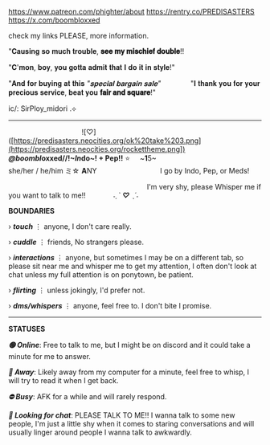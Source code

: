 https://www.patreon.com/phighter/about
 ‎ ‎ ‎ ‎  ‎   ‎ ‎ ‎ ‎ ‎ ‎    ‎   ‎  ‎  ‎   ‎   ‎   ‎  ‎  ‎   ‎  ‎  ‎   ‎  ‎  ‎   ‎  ‎  ‎   ‎  ‎  ‎   ‎   ‎  ‎  ‎   ‎  ‎  ‎   ‎  ‎  ‎ ‎   ‎  ‎  ‎   ‎  ‎  ‎   ‎  ‎  ‎   ‎  ‎  ‎   ‎  ‎  ‎   ‎  ‎  ‎   ‎  ‎  ‎   ‎  ‎   ‎ ‎  ‎   ‎  ‎  ‎   ‎  ‎  ‎   ‎  ‎  ‎   ‎  ‎  ‎   ‎  ‎  ‎ ‎   ‎  ‎  ‎   ‎  ‎  ‎   ‎  ‎  ‎   ‎  ‎  ‎ ‎   ‎  ‎  ‎   ‎  ‎  ‎   ‎  ‎  ‎   ‎  ‎  ‎   ‎  ‎   ‎  ‎  ‎   ‎  ‎  ‎   ‎  ‎  ‎   ‎  ‎    ‎  ‎ ‎ ‎https://rentry.co/PREDISASTERS  ‎   ‎  ‎  ‎   ‎  ‎  ‎   ‎  ‎  ‎   ‎  ‎  ‎   ‎  ‎  ‎   ‎  ‎  ‎   ‎ ‎   ‎  ‎  ‎   ‎  ‎  ‎   ‎  ‎  ‎   ‎  ‎  ‎   ‎  ‎  ‎   ‎  ‎  ‎   ‎  ‎   ‎  ‎   ‎  ‎  ‎   ‎  ‎  ‎   ‎  ‎  ‎   ‎  ‎  ‎   ‎  ‎  ‎   ‎  ‎  ‎   ‎  ‎  ‎   ‎  ‎  ‎   ‎  ‎  ‎   ‎  ‎  ‎   ‎  ‎  ‎   ‎  ‎  ‎   ‎  ‎  ‎   ‎  ‎  ‎   ‎  ‎  ‎   ‎  ‎  ‎   ‎  ‎  ‎   ‎  ‎  ‎   ‎  ‎  ‎   ‎  ‎  ‎   ‎  ‎  ‎   ‎  ‎   ‎  ‎  ‎   ‎  ‎  ‎    ‎   ‎  ‎  ‎   ‎  ‎  ‎   ‎  ‎  ‎   ‎  ‎  ‎   ‎  ‎ ‎  ‎  ‎  ‎‎ ‎‎ https://x.com/boombloxxed

 check my links PLEASE, more information.
 ‎   ‎  ‎  ‎   ‎  ‎  ‎   ‎  ‎  ‎   ‎  ‎  ‎   ‎  ‎  ‎   ‎  ‎  ‎   ‎  ‎ 

"𝐂𝐚𝐮𝐬𝐢𝐧𝐠 𝐬𝐨 𝐦𝐮𝐜𝐡 𝐭𝐫𝐨𝐮𝐛𝐥𝐞, **𝐬𝐞𝐞 𝐦𝐲 𝐦𝐢𝐬𝐜𝐡𝐢𝐞𝐟 𝐝𝐨𝐮𝐛𝐥𝐞**!!

 ‎"𝐂'𝐦𝐨𝐧, 𝐛𝐨𝐲, 𝐲𝐨𝐮 𝐠𝐨𝐭𝐭𝐚 𝐚𝐝𝐦𝐢𝐭 𝐭𝐡𝐚𝐭 𝐈 𝐝𝐨 𝐢𝐭 𝐢𝐧 𝐬𝐭𝐲𝐥𝐞!"

"𝐀𝐧𝐝 𝐟𝐨𝐫 𝐛𝐮𝐲𝐢𝐧𝐠 𝐚𝐭 𝐭𝐡𝐢𝐬 *"𝐬𝐩𝐞𝐜𝐢𝐚𝐥 𝐛𝐚𝐫𝐠𝐚𝐢𝐧 𝐬𝐚𝐥𝐞"*
 ‎ ‎ ‎ ‎ ‎  ‎   ‎  ‎ ‎ ‎ ‎ ‎  ‎   ‎  ‎ ‎ ‎ ‎ ‎  ‎   ‎  ‎ ‎ ‎ ‎ ‎  ‎   ‎  ‎ ‎ ‎ ‎ ‎ ‎ ‎  ‎   ‎  ‎ ‎ ‎ ‎ ‎  ‎   ‎  ‎ ‎ ‎ ‎ ‎   ‎ ‎ ‎ ‎ ‎  ‎   ‎  ‎ ‎ ‎ ‎ ‎  ‎   ‎  ‎ ‎ ‎ ‎ ‎  ‎   ‎ ‎   ‎  ‎ ‎ ‎ ‎ ‎  ‎   ‎  ‎ ‎ ‎  ‎   ‎  ‎ ‎ ‎ ‎ ‎  ‎   ‎  ‎ ‎ ‎ ‎ ‎ ‎ ‎ ‎ ‎  ‎   ‎  ‎ ‎ ‎ ‎ ‎  ‎   ‎  ‎  ‎   ‎  ‎ ‎ ‎ ‎ ‎  ‎   ‎  ‎  ‎   ‎  ‎   ‎  ‎  ‎   ‎  ‎  ‎   ‎  ‎  ‎ ‎ ‎ ‎ ‎  ‎   ‎    ‎   ‎  ‎ ‎   ‎ ‎   ‎  ‎  ‎   ‎  ‎  "𝐈 𝐭𝐡𝐚𝐧𝐤 𝐲𝐨𝐮 𝐟𝐨𝐫 𝐲𝐨𝐮𝐫 𝐩𝐫𝐞𝐜𝐢𝐨𝐮𝐬 𝐬𝐞𝐫𝐯𝐢𝐜𝐞, 𝐛𝐞𝐚𝐭 𝐲𝐨𝐮 **𝐟𝐚𝐢𝐫 𝐚𝐧𝐝 𝐬𝐪𝐮𝐚𝐫𝐞**!"
 
 ic/: SirPloy_midori .⟡
***
 ‎  ‎ ‎  ‎ ‎  ‎ ‎  ‎ ‎ ‎ ‎  ‎‎  ‎ ‎  ‎ ‎   ‎  ‎ ‎ ‎   ‎  ‎    ‎  ‎  ‎   ‎  ‎    ‎  ‎  ‎    ‎  ‎    ‎  ‎    ‎  ‎   ‎  ![♡]([https://predisasters.neocities.org/ok%20take%203.png](https://predisasters.neocities.org/rockettheme.png])
 ‎ ‎  ‎ ‎ ‎  ‎ ‎  ‎ ‎  ‎ ‎  ‎ ‎  ‎ ‎  ‎ ‎  ‎ ‎  ‎ ‎  ‎ ‎  ‎ ‎  ‎ ‎ ‎ ‎  ‎ ‎  ‎ ‎  ‎ ‎  ‎ ‎   ‎ ‎  ‎ ‎ ‎  ‎ ‎  ‎ ‎  ‎ ‎  ‎ ‎  ‎ ‎  ‎ ‎  ‎ ‎  ‎ ‎  ‎ ‎  ‎ ‎  ‎ ‎  ‎ ‎  ‎  ‎ ‎  ‎ ‎  ‎ ‎ ‎  ‎ ‎  ‎ ‎  ‎ ‎  ‎ ‎ ‎ ‎  ‎ ‎  ‎ ‎  ‎ ‎  ‎ ‎ ‎ ‎ ‎  ‎    ‎  ‎    ‎  ‎    ‎  ‎    ‎  ‎    ‎  ‎    ‎  ‎   ‎ ‎  ‎    ‎  ‎    ‎  ‎ ‎  ‎    ‎  ‎    ‎  ‎    ‎‎  ***@boombl*oxxed//!~*In*do~! + Pep!!** ⭐ ‎  ‎ ‎ ‎  ‎ ‎ ‎ ‎ ‎ ‎ ‎ ‎ ‎ ‎ ‎ ‎ ‎ ‎ ‎ ‎ ‎ ‎ ‎ ‎ ‎ ‎ ‎ ‎ ‎ ‎ ‎ ‎ ‎ ‎ ‎ ‎ ‎ ‎ ‎ ‎ ‎ ‎ ‎ ‎ ‎ ‎ ‎ ‎ ‎ ‎ ‎ ‎ ‎ ‎ ‎ ‎ ‎ ‎ ‎ ‎ ‎ ‎ ‎ ‎ ‎ ‎ ‎ ‎ ‎ ‎ ‎ ‎ ‎ ‎ ‎ ‎ ‎ ‎ ‎ ‎ ‎ ‎ ‎ ‎ ‎ ‎ ‎ ‎ ‎ ‎ ‎ ‎ ‎ ‎ ‎ ‎ ‎ ‎ ‎ ‎ ‎ ‎ ‎ ‎ ‎ ‎ ‎ ‎ ‎ ‎ ‎ ‎ ‎ ‎ ‎ ‎ ‎ ‎ ‎ ‎ ‎ ‎ ‎ ‎ ‎ ‎ ‎ ‎ ‎ ‎ ‎ ‎ ‎ ‎ ‎ ‎ ‎ ‎ ‎ ‎ ‎ ‎ ‎ ‎ ‎ ‎ ‎ ‎ ‎ ‎ ‎ ‎ ‎ ‎ ‎ ‎ ‎ ‎ ‎ ‎ ‎ ‎ ‎ ‎ ‎ ‎ ‎ ‎ ‎ ‎ ‎ ‎ ‎ ‎ ‎ ‎ ‎ ‎ ‎ ‎ ‎ ‎ ‎ ‎ ‎ ‎ ‎ ‎  ‎ ‎ ‎ ‎ ‎ ‎‎ ‎ ‎  ‎ ‎ ~**1**5~
 ‎  ‎ ‎ ‎ ‎ ‎  ‎ ‎‎ ‎ ‎ ‎ ‎    ‎   ‎  ‎ 
 ‎ ‎ ‎ ‎ ‎ ‎ ‎ ‎ ‎ ‎ ‎ ‎ ‎ ‎ ‎ ‎ ‎ ‎ ‎ ‎ ‎ ‎ ‎ ‎ ‎ ‎ ‎ ‎ ‎ ‎ ‎ ‎ ‎ ‎ ‎ ‎ ‎ ‎ ‎ ‎ ‎ ‎ ‎ ‎ ‎ ‎ ‎ ‎ ‎ ‎ ‎ ‎ ‎ ‎ ‎ ‎ ‎ ‎ ‎ ‎ ‎ ‎ ‎ ‎ ‎ ‎ ‎ ‎ ‎ ‎ ‎ ‎ ‎ ‎ ‎ ‎ ‎ ‎  ‎ ‎ ‎ ‎ ‎ ‎ ‎ ‎ ‎ ‎ ‎ ‎ ‎ ‎ ‎ ‎ ‎ ‎ ‎ ‎ ‎ ‎ ‎ ‎ ‎ ‎ ‎ ‎ ‎ ‎ ‎ ‎ ‎ ‎  ‎ ‎ ‎ ‎ ‎ ‎ ‎ ‎ ‎ ‎ ‎ ‎ ‎ ‎ ‎ ‎ ‎ ‎ ‎ ‎ ‎ ‎ ‎ ‎ ‎ ‎ ‎ ‎ ‎ ‎ ‎ ‎ ‎ ‎ ‎ ‎ ‎ ‎ ‎ ‎ ‎ ‎ ‎ ‎ ‎ ‎ ‎ ‎ ‎ ‎ ‎ ‎ ‎ ‎ ‎ ‎ ‎ ‎ ‎ ‎ ‎ ‎ ‎ ‎ ‎‎ ‎ ‎ ‎ ‎ ‎ ‎ ‎ ‎ ‎ ‎ ‎ ‎  ‎ ‎ ‎ ‎ ‎ she/her / he/him ミ☆ **A**NY ‎ ‎ ‎ ‎ ‎ ‎ ‎ ‎ ‎‎ ‎ ‎ ‎ ‎ ‎ ‎ ‎ ‎ ‎ ‎ ‎ ‎ ‎ ‎ ‎ ‎ ‎ ‎ ‎ ‎ ‎ ‎ ‎ ‎ ‎ ‎ ‎ ‎ ‎ ‎ ‎ ‎ ‎ ‎ ‎ ‎ ‎ ‎ ‎ ‎ ‎ ‎ ‎ ‎ ‎ ‎ ‎ ‎ ‎ ‎ ‎ ‎ ‎ ‎ ‎ ‎ ‎ ‎ ‎ ‎ ‎ ‎ ‎ ‎ ‎ ‎ ‎ ‎ ‎ ‎ ‎ ‎ ‎ ‎ ‎ ‎ ‎ ‎ ‎ ‎ ‎ ‎ ‎ ‎ ‎ ‎ ‎ ‎ ‎ ‎ ‎ ‎ ‎ ‎ ‎ ‎ ‎ ‎ ‎ ‎ ‎ ‎ ‎ ‎ ‎ ‎ ‎ ‎ ‎ ‎ ‎ ‎ ‎ ‎ ‎ ‎ ‎ ‎ ‎ ‎ ‎ ‎ ‎ ‎ ‎ ‎ ‎ ‎ ‎ ‎ ‎ ‎ ‎ ‎ ‎ ‎ ‎ ‎ ‎ ‎ ‎ ‎ ‎ ‎ ‎ ‎ ‎ ‎ ‎ ‎ ‎ ‎ ‎ ‎ ‎ ‎ ‎ ‎ ‎ ‎ ‎ ‎ ‎‎ ‎ ‎ ‎ ‎ ‎ ‎ ‎  ‎ ‎  ‎  ‎  ‎ ‎ ‎‎ I go by Indo, Pep, or Meds!
 
 ‎ ‎ ‎ ‎  ‎   ‎ ‎ ‎ ‎ ‎  ‎   ‎ ‎ ‎ ‎ ‎  ‎   ‎ ‎ ‎ ‎ ‎  ‎   ‎ ‎ ‎ ‎ ‎  ‎   ‎ ‎ ‎ ‎ ‎  ‎   ‎ ‎ ‎ ‎ ‎  ‎   ‎ ‎ ‎ ‎ ‎  ‎   ‎ ‎ ‎ ‎  ‎  ‎  ‎  ‎  ‎  ‎  ‎  ‎  ‎  ‎  ‎  ‎ ‎  ‎  ‎  ‎  ‎  ‎‎  ‎ ‎  ‎   ‎  ‎‎     ‎  ‎ ‎ I'm very shy, please Whisper me if you want to talk to me!!
 ‎ ‎ ‎ ‎  ‎   ‎ ‎ ‎ ‎   ‎ ‎ ‎ ‎  ‎   ‎ ‎ ‎ ‎   ‎ ‎ ‎ ‎  ‎   ‎ ‎ ‎ ‎   ‎ ‎ ‎ ‎  ‎   ‎ ‎ ‎ ‎   ‎ ‎ ‎ ‎  ‎   ‎ ‎ ‎ ‎   ‎ ‎ ‎ ‎  ‎   ‎ ‎ ‎ ‎   ‎ ‎ ‎ ‎  ‎   ‎ ‎ ‎ ‎   ‎ ‎ ‎ ‎  ‎    ‎ ‎ ‎ ‎  ‎   ‎ ‎ ‎ ‎   ‎ ‎ ‎ ‎  ‎   ‎ ‎ ‎ ‎  ‎ ‎ ‎ ‎   ‎ ‎ ‎ ‎ ‎ ‎  ‎   ‎ ‎ ‎ ‎   ‎ ‎ ‎ ‎  ‎   ‎ ‎ ‎ ‎   ‎ ‎ ‎  ‎ ‎ ‎ ‎  ‎   ‎ ‎ ‎ ‎   ‎ ‎ ‎ ‎  ‎   ‎ ‎ ‎ ‎  ‎  ‎ ‎ ‎ ‎ ‎  ‎   ‎ ‎ ‎ ‎   ‎ ‎ ‎ ‎   ‎ ‎  ‎‎  ‎ ‎‎ ‎  ‎   ‎ ‎  ‎ ‎‎  ‎  ‎  ‎  ‎  ‎  ‎ ‎‎  ‎  ‎ ‎  ‎ ‎‎  ‎ ‎  ‎  ‎ ‎ ‎  ‎ ‎ ‎‎  ‎  *˗ˏˋ **♡** ˎˊ˗*

**BOUNDARIES**

› ***touch*** ⋮ anyone, I don't care really.

› ***cuddle*** ⋮ friends, No strangers please.

› ***interactions*** ⋮ anyone, but sometimes I may be on a different tab, so please sit near me and whisper me to get my attention, I often don't look at chat unless my full attention is on ponytown, be patient.

› ***flirting*** ⋮ unless jokingly, I'd prefer not.

› ***dms/whispers*** ⋮ anyone, feel free to. I don't bite I promise.

***
**STATUSES**

***🟢 Online***:
Free to talk to me, but I might be on discord and it could take a minute for me to answer.

***🌙 Away***:
Likely away from my computer for a minute, feel free to whisp, I will try to read it when I get back.

***⛔ Busy***:
AFK for a while and will rarely respond.

***💬 Looking for chat***:
PLEASE TALK TO ME!! I wanna talk to some new people, I'm just a little shy when it comes to staring conversations and will usually linger around people I wanna talk to awkwardly.
